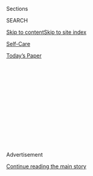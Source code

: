 <div id="app">

<div>

<div>

<div>

<div class="NYTAppHideMasthead css-1q2w90k e1suatyy0">

<div class="section css-ui9rw0 e1suatyy2">

<div class="css-eph4ug er09x8g0">

<div class="css-6n7j50">

</div>

<span class="css-1dv1kvn">Sections</span>

<div class="css-10488qs">

<span class="css-1dv1kvn">SEARCH</span>

</div>

[Skip to content](#site-content)[Skip to site
index](#site-index)

</div>

<div id="masthead-section-label" class="css-1wr3we4 eaxe0e00">

[Self-Care](https://www.nytimes3xbfgragh.onion/section/style/self-care/)

</div>

<div class="css-10698na e1huz5gh0">

</div>

</div>

<div id="masthead-bar-one" class="section hasLinks css-15hmgas e1csuq9d3">

<div class="css-uqyvli e1csuq9d0">

</div>

<div class="css-1uqjmks e1csuq9d1">

</div>

<div class="css-9e9ivx">

[](https://myaccount.nytimes3xbfgragh.onion/auth/login?response_type=cookie&client_id=vi)

</div>

<div class="css-1bvtpon e1csuq9d2">

[Today’s
Paper](https://www.nytimes3xbfgragh.onion/section/todayspaper)

</div>

</div>

</div>

</div>

<div data-aria-hidden="false">

<div id="site-content" data-role="main">

<div>

<div class="css-1aor85t" style="opacity:0.000000001;z-index:-1;visibility:hidden">

<div class="css-1hqnpie">

<div class="css-epjblv">

<span class="css-17xtcya">[Self-Care](/section/style/self-care/)</span><span class="css-x15j1o">|</span><span class="css-fwqvlz">What
Is the Keto Diet and Does It
Work?</span>

</div>

<div class="css-k008qs">

<div class="css-1iwv8en">

<span class="css-18z7m18"></span>

<div>

</div>

</div>

<span class="css-1n6z4y">https://nyti.ms/2rQUjfS</span>

<div class="css-1705lsu">

<div class="css-4xjgmj">

<div class="css-4skfbu" data-role="toolbar" data-aria-label="Social Media Share buttons, Save button, and Comments Panel with current comment count" data-testid="share-tools">

  - 
  - 
  - 
  - 
    
    <div class="css-6n7j50">
    
    </div>

  - 

</div>

</div>

</div>

</div>

</div>

</div>

<div class="css-13pd83m">

</div>

<div id="top-wrapper" class="css-1sy8kpn">

<div id="top-slug" class="css-l9onyx">

Advertisement

</div>

[Continue reading the main
story](#after-top)

<div class="ad top-wrapper" style="text-align:center;height:100%;display:block;min-height:250px">

<div id="top" class="place-ad" data-position="top" data-size-key="top">

</div>

</div>

<div id="after-top">

</div>

</div>

<div>

<div id="sponsor-wrapper" class="css-1hyfx7x">

<div id="sponsor-slug" class="css-19vbshk">

Supported by

</div>

[Continue reading the main
story](#after-sponsor)

<div id="sponsor" class="ad sponsor-wrapper" style="text-align:center;height:100%;display:block">

</div>

<div id="after-sponsor">

</div>

</div>

<div class="css-186x18t">

Scam or Not

</div>

<div class="css-1vkm6nb ehdk2mb0">

# What Is the Keto Diet and Does It Work?

</div>

Yes. But we don’t know how effective, or for how
long.

<div class="css-79elbk" data-testid="photoviewer-wrapper">

<div class="css-z3e15g" data-testid="photoviewer-wrapper-hidden">

</div>

<div class="css-1a48zt4 ehw59r15" data-testid="photoviewer-children">

![<span class="css-cnj6d5 e1z0qqy90" itemprop="copyrightHolder"><span class="css-1ly73wi e1tej78p0">Credit...</span><span><span>Photo
Illustration by The New York
Times</span></span></span>](https://static01.graylady3jvrrxbe.onion/images/2020/01/02/fashion/02scams-keto-1/02scams-keto-1-articleLarge.jpg?quality=75&auto=webp&disable=upscale)

</div>

</div>

<div class="css-18e8msd">

<div class="css-vp77d3 epjyd6m0">

<div class="css-1baulvz">

By <span class="css-1baulvz last-byline" itemprop="name">Dawn
MacKeen</span>

</div>

</div>

  - 
    
    <div class="css-ld3wwf e16638kd2">
    
    Published Jan. 2, 2020Updated Jan. 6,
    2020
    
    </div>

  - 
    
    <div class="css-4xjgmj">
    
    <div class="css-pvvomx" data-role="toolbar" data-aria-label="Social Media Share buttons, Save button, and Comments Panel with current comment count" data-testid="share-tools">
    
      - 
      - 
      - 
      - 
        
        <div class="css-6n7j50">
        
        </div>
    
      - 
    
    </div>
    
    </div>

</div>

</div>

<div class="section meteredContent css-1r7ky0e" name="articleBody" itemprop="articleBody">

<div class="css-1fanzo5 StoryBodyCompanionColumn">

<div class="css-53u6y8">

A recent
[survey](https://www.lpollockpr.com/in-the-news/nutrition-experts-forecast-2020-will-usher-in-the-ultimate-food-revolution/)
of registered dietitians named the low-carbohydrate keto diet yet again
as the most popular diet in the United States. Powering this diet is
fat, and loads of it — all the way up to a hefty 90 percent of one’s
daily calories.

Its fans (and marketers) feed social media with before and after photos,
crediting the diet for life-altering weight loss or other effects. They
swirl butter into their coffee, load up on cheese and eat lonely burgers
without their bestie: the bun. Staples like whole grains, legumes, fruit
and starchy vegetables are being largely pushed off the plate as
devotees strive for ketosis — when the body begins to burn fat instead
of glucose as its primary energy source.

“America is in a state of carbophobia,” said Whitney Linsenmeyer, a
spokeswoman for the Academy of Nutrition and Dietetics.

</div>

</div>

<div class="css-1fanzo5 StoryBodyCompanionColumn">

<div class="css-53u6y8">

The diet is hailed for dropping pounds, burning more calories, reducing
hunger, managing **** diabetes, treating drug resistant epilepsy,
improving blood pressure and lowering cholesterol, as well as
triglycerides, the major storage form of fat in the body. People have
reported improved concentration, too. “We see pretty dramatic benefits,”
said Dr. William Yancy, director of the Duke Diet and Fitness Center.

</div>

</div>

<div>

</div>

<div class="css-1fanzo5 StoryBodyCompanionColumn">

<div class="css-53u6y8">

First, a word: Choosing an eating plan or an approach to eating is very
personal. Everyone’s body, tastes and background are unique. The best
approach to food intake is one in which you are healthy and nurtured and
which matches your social and cultural preference. If you want guidance,
it’s recommended you consult with a registered dietitian.

-----

## What is the ketogenic diet?

A “typical” [ketogenic
diet](https://www.hsph.harvard.edu/nutritionsource/healthy-weight/diet-reviews/ketogenic-diet/)
consists of at least 70 percent of calories derived from fat, less than
10 percent from carbs and less than 20 percent from protein. The
ketogenic diet, long used to treat epilepsy in children, calls for 90
percent of daily calories to come from fat, with the amount of protein
or carbs varying as long as it’s 4 grams of fat for every combined 1
gram of carb and protein, according to the American Epilepsy Society.
That can mean chowing down on a lot of cheese, butter, eggs, nuts,
salmon, bacon, olive oil and non-starchy vegetables such as broccoli,
cauliflower, greens and spinach. For the arithmetic-challenged, apps and
online programs can do the math for you. (No matter what, the keto diet
is vastly different than the USDA dietary
[recommendations](https://health.gov/dietaryguidelines/2015/resources/2015-2020_Dietary_Guidelines.pdf)
of 45 to 65 percent of one’s total calories to be carbohydrates, 20 to
35 percent from fat and 10 to 35 percent from protein.)

The goal of the ketogenic diet is to enter a state of ketosis through
fat metabolism. In a ketogenic state, the body uses primarily fat for
energy instead of carbohydrates; with low levels of carbohydrate, fats
can be converted into ketones to fuel the body.

</div>

</div>

<div class="css-1fanzo5 StoryBodyCompanionColumn">

<div class="css-53u6y8">

For ketosis, a typical adult must stay below 20 to 50 grams of net
carbohydrates — measured as total carbs minus fiber — each day. Crossing
that threshold is easy: a thick slice of bread adds 21 carbohydrates, a
medium apple 25 and a cup of milk 12. “It’s very restrictive,” said
Carla Prado, an associate professor and director of the University of
Alberta’s Human Nutrition Research Unit. It’s not just bread and soda
that are on the outs but high-sugar fruit and starchy veggies like
potatoes, as well as too much protein. Also, dieters have to be on high
alert for hidden **** carbs, often invisible to the eye, yet coating
that seemingly keto-friendly fried cheese.

-----

## Can I lose weight on the keto diet?

Yes. Certainly in the short-term, it appears that way. For the first two
to six months, there’s evidence that a very low-carbohydrate diet can
help you lose more weight than the standard high-carbohydrate, low-fat
diet, according to a new literature
[review](https://www.lipidjournal.com/article/S1933-2874\(19\)30267-3/pdf)
of low-carb diets by the National Lipid Association.

“By 12 months, that advantage is essentially gone,” said Carol F.
Kirkpatrick, director of Idaho State University’s Wellness Center, and
lead author of the new literature review.

After that, weight loss seems to equalize between those two popular diet
regimens. She said keto was best used to kick-start a diet, before
transitioning to a carb intake that you can adhere to for the longer
term.

-----

</div>

</div>

<div class="css-1fanzo5 StoryBodyCompanionColumn">

<div class="css-53u6y8">

## How long does it take to see results on the keto diet?

For some, it’s the promised land of diets. Instead of cringing through
carrot sticks, they can fill up guilt-free on chorizo with scrambled
eggs. Indeed, [some
evidence](https://onlinelibrary.wiley.com/doi/full/10.1111/obr.12230)
suggests that people feel less hungry while in ketosis, and have fewer
cravings.

“That’s why it’s become so popular for the general population,” said Dr.
Mackenzie C. Cervenka, medical director of Johns Hopkins Hospital’s
Adult Epilepsy Diet Center. “Because once you are in ketosis, it’s easy
to follow.” Usually, it takes between one to four days to enter the
state, doctors say, but it depends on many factors like activity level:
a runner, for example, may sprint there faster than a couch potato.

The keto diet appears to deliver fast results: The first pounds may seem
to slip off. That can be seductive but it’s likely water weight. Then,
dietitians say, it’s back to energy in minus energy out. You can
absolutely gain weight on any diet if you’re consuming 5,000 calories a
day, according to Dr. Linsenmeyer, who is also director of Saint Louis
University’s Didactic Program in Dietetics.

“It’s not like it is going to magically alter your metabolism to where
calories don’t matter anymore,” she said. And when resuming the carbs,
that water weight
returns.

-----

</div>

</div>

<div id="is-this-a-scam" class="section interactive-content interactive-size-scoop css-m2zfm8" data-id="100000006519225">

## Is This A Scam?

<div class="css-17ih8de interactive-body" data-sourceid="100000006519225">

<div class="g-story g-freebird g-max-limit" data-preview-slug="2019-03-10-vi-freebird">

</div>

<div id="is-this-a-scam">

### Is ...

<div class="g-scams">

<span class="g-scam">
[](https://www.nytimes3xbfgragh.onion/2019/10/16/style/self-care/celery-juice-benefits.html)</span>

Celery Juice

<span class="g-comma"></span>

,

<span class="g-scam">
[](https://www.nytimes3xbfgragh.onion/2019/10/16/style/self-care/kombucha-benefits.html)</span>

Kombucha

<span class="g-comma"></span>

,

<span class="g-scam">
[](https://www.nytimes3xbfgragh.onion/2019/10/16/style/self-care/activated-charcoal-benefits.html)</span>

Activated Charcoal

<span class="g-comma"></span>

,

<span class="g-scam">
[](https://www.nytimes3xbfgragh.onion/2019/10/16/style/self-care/cbd-oil-benefits.html)</span>

CBD

<span class="g-comma"></span>

,

<span class="g-scam">
[](https://www.nytimes3xbfgragh.onion/2019/10/16/style/self-care/turmeric-benefits.html)</span>

Turmeric

<span class="g-comma"></span>

,

<span class="g-scam">
[](https://www.nytimes3xbfgragh.onion/2019/11/01/style/self-care/fish-oil-benefits.html)</span>

Fish Oil

<span class="g-comma"></span>

,

<span class="g-scam">
[](https://www.nytimes3xbfgragh.onion/2019/11/15/style/chlorophyll-benefits.html)</span>

Chlorophyll

<span class="g-comma"></span>

,

<span class="g-scam">
[](https://www.nytimes3xbfgragh.onion/2019/11/23/style/self-care/intermittent-fasting-benefits.html)</span>

Intermittent Fasting

<span class="g-comma"></span>

,

<span class="g-scam">
[](https://www.nytimes3xbfgragh.onion/2020/01/02/style/self-care/keto-diet-explained-benefits.html)</span>

The Keto Diet

<span class="g-comma"></span>

,

<span class="g-scam">
[](https://www.nytimes3xbfgragh.onion/2019/11/27/style/self-care/probiotics-benefits.html)</span>

Probiotics

<span class="g-comma"></span>

,

<span class="g-scam">
[](https://www.nytimes3xbfgragh.onion/2019/11/09/style/self-care/collagen-benefits.html)</span>

Collagen

<span class="g-comma"></span>

,

<span class="g-scam">
[](https://www.nytimes3xbfgragh.onion/2020/02/13/style/self-care/coffee-benefits.html)</span>

Coffee

<span class="g-comma"></span>

,

</div>

### A Scam?

<div id="g-tagline-wrap">

Facts about wellness.

Will these trends change your life — or

take your money?

</div>

</div>

</div>

</div>

<div class="css-1fanzo5 StoryBodyCompanionColumn">

<div class="css-53u6y8">

-----

## But can the ketogenic diet help to burn more calories?

There is some evidence that it can. The research is limited and
conflicting here too. It may be a very small effect, and not meaningful
for weight control. That’s what one
[study](https://www.ncbi.nlm.nih.gov/pmc/articles/PMC4962163/) found. In
it, 17 obese or overweight volunteers moved into metabolic wards for two
months and had every last spoonful of food monitored. (This recounting
of the science uses definitional terms like “obese” to be clear about
the subjects of research studies.) For the first month, they consumed a
high-carb diet; for the second, they had a ketogenic one, with both
plans equal in calories.

“We fed them every morsel of food that they ate,” said Kevin Hall,
integrative physiology section chief for the National Institute of
Diabetes and Digestive and Kidney Diseases’ Laboratory of Biological
Modeling. “There were no cheat days.” In the end, though the
participants’ insulin levels did decrease while eating the bunless
burger, the subjects didn’t lose more fat than when they had bread. The
study was limited, though, by having a small sample size, and not having
a comparison group that wasn’t on the back-to-back regimens.

For some, a low-carb diet can be appealing. That doesn’t mean that diet
is superior, according to a study that followed 609 overweight adults on
either a low-carb or a low-fat diet for a year. In the end, both groups
shed almost the same amount on average — about 12 to 13 pounds,
according to the randomized clinical
[trial](https://jamanetwork.com/journals/jama/fullarticle/2673150?resultClick=1)
that examined a low-carb diet less restrictive than the keto. The
take-home message? “You can succeed on both,” said Christopher Gardner,
the lead author and a professor of medicine and nutrition scientist at
Stanford Prevention Research Center.

-----

## Does the ketogenic diet offer long-term benefits?

It’s not known yet. “If you tell people to go on this diet forever and
for a longer term, there is no evidence,” said Dr. Prado, of the
University of Alberta who co-authored a [narrative
review](https://jandonline.org/article/S2212-2672\(17\)30115-6/fulltext)
on the ketogenic diet as a possible therapy for cancer.

</div>

</div>

<div class="css-1fanzo5 StoryBodyCompanionColumn">

<div class="css-53u6y8">

The diet does help children with epilepsy: Nearly a third to two-thirds
of patients experience [50
percent](https://www.epilepsybehavior.com/article/S1525-5050\(11\)00112-0/fulltext)
fewer seizures after six months on the regimen. (Even back in [400
B.C.](https://www.ncbi.nlm.nih.gov/pmc/articles/PMC6123874/) people
fasted to treat epilepsy. And the ketogenic diet itself is nearly a
century old, having been popular to help with seizures until the
discovery of an anticonvulsant drug.) There are case studies on how [10
patients](https://www.clinicalnutritionjournal.com/article/S0261-5614\(17\)31399-7/fulltext)
with a rare condition fared on the diet for a decade, but most
well-designed studies in this field have not extended beyond two years.

-----

## Does a low-carb diet help people with diabetes?

Yes. “Carbohydrate is the biggest driver of blood sugar,” said Duke’s
Dr. Yancy, who sees a lot of promise in the diet helping those with
diabetes.

A new [randomized clinical
trial](https://jamanetwork.com/journals/jamainternalmedicine/article-abstract/2753678?utm_campaign=articlePDF%26utm_medium%3DarticlePDFlink%26utm_source%3DarticlePDF%26utm_content%3Djamainternmed.2019.4802)
enrolled 263 adults with Type 2 diabetes into group medical visits, with
half receiving medication adjustment for better blood sugar control, and
the others undergoing weight management counseling using a low-carb
diet. (All participants of the study had a BMI that fell within the
range of overweight or obese.) Both groups experienced lowered average
blood sugar levels at the end of 48 weeks, according to findings in the
Journal of the American Medical Association Internal Medicine. However,
the weight management group on the low-carb diet slimmed down more,
required less medication and had fewer problematic low blood sugar
episodes.

For those with Type 2 diabetes, a low-carb diet seems to improve average
blood sugar levels better in the first year than the high-carbohydrate,
low-fat diet. After that time period, the review by the National Lipid
Association found that difference almost disappears — but with a very
important benefit: the low-carb participants were able to use less
medication. “People like that because they don’t like to be on diabetes
medicines,” Dr. Yancy said.

-----

</div>

</div>

<div class="css-1fanzo5 StoryBodyCompanionColumn">

<div class="css-53u6y8">

## Is there a healthy way to eat more fat?

When Dr. Cervenka of Johns Hopkins Hospital starts her patients with
epilepsy on a low-carbohydrate diet, she doesn’t rule out saturated fats
from animal products. She wants them to get used to the new way of
eating. But if cholesterol levels climb and stay that way, she advises
them to shift to foods and oils with mono- and polyunsaturated fats like
avocados or olive oil.

While the diet’s effect on LDL (“bad” cholesterol) appears to be mixed,
the National Lipid Association’s review found that a very
low-carbohydrate diet does seem to improve HDL (commonly known as the
good cholesterol). Beyond a year, it seems these benefits don’t last,
much like in weight loss. Only lowered triglyceride levels seem to have
any staying power. Other findings: The evidence on blood pressure is
inconsistent, and the reports of improved mental clarity are not
supported by controlled studies.

-----

## What’s the effect of all that fatty meat on your health?

And what happens, for example, after cutting down fruits, legumes and
whole grains — all food that
[studies](https://www.ncbi.nlm.nih.gov/pubmed/?term=Mozaffarian+D.+Dietary+and+policy+priorities+for+cardiovascular+disease%2C+diabetes%2C+and+obesity%3A+a+comprehensive+review.+Circulation)
point to reducing cardiometabolic risk?

Dr. Neil J. Stone, a preventive cardiologist at Northwestern
University’s Feinberg School of Medicine, worries about this, having
seen the bad cholesterol levels of some of his patients on the keto diet
increase drastically. (It doesn’t happen to all but it does happen to
some.) “Any diet that raises major risk factors for coronary heart
disease puts patients at risk over the long term,” he said.

(There’s also much
[debate](https://www.atherosclerosis-journal.com/article/S0021-9150\(19\)31589-8/fulltext)
about LDL particles and whether the type that’s increasing with the keto
diet, larger LDL particles, doesn’t increase heart disease risk.)

</div>

</div>

<div class="css-1fanzo5 StoryBodyCompanionColumn">

<div class="css-53u6y8">

An [advisory](https://ahajournals.org/doi/10.1161/CIR.0000000000000510)
Dr. Stone co-authored by the American Heart Association stated that
lowering dietary saturated fat, like fatty meats and high-fat dairy, can
be beneficial. And swapping it for unsaturated fats like safflower oil
or olive oil may reduce the risk of cardiovascular disease. But before
going on any diet, he recommends you ask yourself: What are your goals?
Are they short-term or long-term? Can you get there without taking as
many risks?

There are many ways to interpret the keto diet. Some people will eat a
salad with chicken, dressed in olive oil, while others will feast on
stacks of bacon washed down by diet soda, the kind of diet known as
“dirty keto.” That’s eating anything, including processed foods, as
long as your carbs are low enough and your fat high enough to achieve
ketosis. The best diet is one that works for you, but if you want to try
this, they recommend avoiding trans fats like margarine, limiting
saturated fat by consuming lean cuts of beef and skinless chicken breast
and incorporating fatty fish like salmon into your diet. Reach for foods
high in unsaturated fats like avocado, nuts, seeds and olive oil.

Stanford’s Dr. Gardner also says he sees one common misconception about
keto: eating too much protein. Most amino acids in protein foods can be
converted into glucose in the body, undermining efforts to keep carb
intake low. “It drives me nuts that people don’t get it,” he said when
he sees people eat, for instance, steak after steak.

-----

## Are there side effects of the keto diet?

At first some can experience some stomach issues and GI distress.
“Ninety percent of calories from fat is probably going to be a shock
to the system,” said Dr. Linsenmeyer.

It’s crucial, doctors say, to consult with a dietitian or physician,
have cholesterol levels regularly checked, and replenish the fluids and
sodium lost by increased urination and the severe restriction of
carbohydrates. If not, within two to four days of beginning the diet,
that depletion can bring on the “keto flu” — symptoms like dizziness,
poor sleep and fatigue in some people.

</div>

</div>

<div class="css-1fanzo5 StoryBodyCompanionColumn">

<div class="css-53u6y8">

“Carbohydrates have a lot of nutrients that can help us maintain our
body function,” said Dr. Prado. On the diet, some people experience
“keto breath,” a halitosis likely caused by the production of acetone,
which is one of the ketone bodies.

Possible [side
effects](https://www.epilepsybehavior.com/article/S1525-5050\(11\)00112-0/abstract)
for patients with epilepsy starting the diet include constipation from
reduced fiber intake, vomiting, fatigue, hypoglycemia, worsening reflux
and increased frequency of seizures. The National Lipid Association
review urges that patients with lipid disorders (like high cholesterol
or triglycerides), a history of atherosclerotic cardiovascular disease
(such as having a heart attack or stroke), heart failure and kidney and
liver disease take caution if considering the diet. People on blood
thinners should take extra care.

-----

## Advice we can all agree on: Eat healthily. There is no quick fix.

Advice from the battling diet camps can be confusing. But Dr. Hall of
the National Institutes of Health **** said there is a middle ground:
“Can we get beyond this low-fat, low-carb diet wars, and look to where
people have this common piece of advice?” He said some versions of both
the low-fat and keto diets can be healthier than the standard American
diet, which is known as
[SAD](https://www.nytimes3xbfgragh.onion/2019/04/26/books/review/self-help-diet-weight-good-health.html)for
a reason. Low in [vegetables and
fruit](https://health.gov/dietaryguidelines/2015/guidelines/chapter-1/),
it’s filled with prepackaged foods with additives, added sugars and
unrecognizable ingredients.

Keto isn’t the only way to lose weight or change your life, obviously.
Dietitians say it is not essential to cut back on as many foods, since a
moderate low-carb diet may still hold
[benefits](https://doi.org/10.1038/s41430-017-0019-4) for diabetes or
weight loss.

One thing is certain: Any meaningful change starts with behavior. Are
you at a right point to make a change in your life? Dr. Yancy suggests
asking friends and family to support you, confer with a doctor,
incorporate physical activity and begin to think of it not as a
temporary measure but more of a lifestyle change.

</div>

</div>

<div class="css-1fanzo5 StoryBodyCompanionColumn">

<div class="css-53u6y8">

Whichever eating plan one chooses for 2020, Dr. Hall said certain
recommendations are nearly universal: cut down on refined carbs and
[ultra-processed
foods](https://www.cell.com/cell-metabolism/fulltext/S1550-4131\(19\)30248-7?_returnURL=https%3A%2F%2Flinkinghub.elsevier.com%2Fretrieve%2Fpii%2FS1550413119302487%3Fshowall%3Dtrue),
and consume more whole foods, particularly non-starchy vegetables, such
as broccoli, asparagus and spinach.

“It may be the ‘optimal diet’ lies somewhere between what has been
proposed historically — meaning the high-carbohydrate, low-fat diet —
and the ketogenic diet,” said Dr.
Cervenka.

</div>

</div>

<div id="XX-scam-horizontal-rule" class="section interactive-content interactive-size-scoop css-1fwl6kh" data-id="100000006520452">

<div class="css-17ih8de interactive-body" data-sourceid="100000006520452">

</div>

</div>

<div>

</div>

</div>

<div>

</div>

<div>

</div>

<div>

</div>

<div>

<div id="bottom-wrapper" class="css-1ede5it">

<div id="bottom-slug" class="css-l9onyx">

Advertisement

</div>

[Continue reading the main
story](#after-bottom)

<div id="bottom" class="ad bottom-wrapper" style="text-align:center;height:100%;display:block;min-height:90px">

</div>

<div id="after-bottom">

</div>

</div>

</div>

</div>

</div>

## Site Index

<div>

</div>

## Site Information Navigation

  - [© <span>2020</span> <span>The New York Times
    Company</span>](https://help.nytimes3xbfgragh.onion/hc/en-us/articles/115014792127-Copyright-notice)

<!-- end list -->

  - [NYTCo](https://www.nytco.com/)
  - [Contact
    Us](https://help.nytimes3xbfgragh.onion/hc/en-us/articles/115015385887-Contact-Us)
  - [Work with us](https://www.nytco.com/careers/)
  - [Advertise](https://nytmediakit.com/)
  - [T Brand Studio](http://www.tbrandstudio.com/)
  - [Your Ad
    Choices](https://www.nytimes3xbfgragh.onion/privacy/cookie-policy#how-do-i-manage-trackers)
  - [Privacy](https://www.nytimes3xbfgragh.onion/privacy)
  - [Terms of
    Service](https://help.nytimes3xbfgragh.onion/hc/en-us/articles/115014893428-Terms-of-service)
  - [Terms of
    Sale](https://help.nytimes3xbfgragh.onion/hc/en-us/articles/115014893968-Terms-of-sale)
  - [Site
    Map](https://spiderbites.nytimes3xbfgragh.onion)
  - [Help](https://help.nytimes3xbfgragh.onion/hc/en-us)
  - [Subscriptions](https://www.nytimes3xbfgragh.onion/subscription?campaignId=37WXW)

</div>

</div>

</div>

</div>
